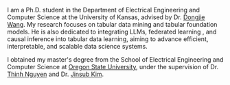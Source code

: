 I am a Ph.D. student in the Department of Electrical Engineering and Computer Science at the University of Kansas, advised by Dr. [Dongjie Wang](https://wangdongjie100.github.io/). My research focuses on tabular data mining and tabular foundation models. He is also dedicated to integrating LLMs, federated learning , and causal inference into tabular data learning, aiming to advance efficient, interpretable, and scalable data science systems.

I obtained my master's degree from the School of  Electrical Engineering and Computer Science at [Oregon State University](https://oregonstate.edu/), under the supervision of Dr. [Thinh Nguyen](https://web.engr.oregonstate.edu/~thinhq/) and Dr. [Jinsub Kim](https://sites.google.com/a/cornell.edu/jinsub-kim/home).
